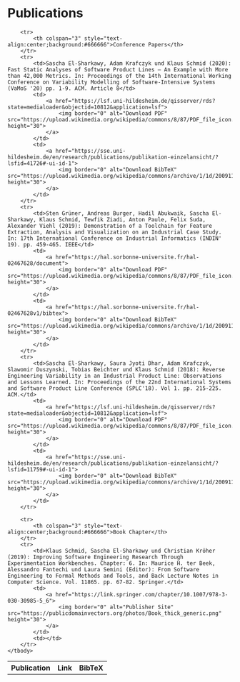 # Publications
<table>
	<tbody>
		<tr>
			<th>Publication</th>
			<th>Link</th>
			<th>BibTeX</th>
		</tr>
		
		<tr>
			<th colspan="3" style="text-align:center;background:#666666">Conference Papers</th>
		</tr>
		<tr>
			<td>Sascha El-Sharkawy, Adam Krafczyk und Klaus Schmid (2020): Fast Static Analyses of Software Product Lines – An Example with More than 42,000 Metrics. In: Proceedings of the 14th International Working Conference on Variability Modelling of Software-Intensive Systems (VaMoS '20) pp. 1-9. ACM. Article 8</td>
			<td>
				<a href="https://lsf.uni-hildesheim.de/qisserver/rds?state=medialoader&objectid=10812&application=lsf">
					<img border="0" alt="Download PDF" src="https://upload.wikimedia.org/wikipedia/commons/8/87/PDF_file_icon.svg" height="30">
				</a>
		    </td>
			<td>
				<a href="https://sse.uni-hildesheim.de/en/research/publications/publikation-einzelansicht/?lsfid=41726#-ui-id-1">
					<img border="0" alt="Download BibTeX" src="https://upload.wikimedia.org/wikipedia/commons/archive/1/1d/20091129153238%21P_literature.svg" height="30">
				</a>
			</td>
		</tr>
		<tr>
			<td>Sten Grüner, Andreas Burger, Hadil Abukwaik, Sascha El-Sharkawy, Klaus Schmid, Tewfik Ziadi, Anton Paule, Felix Suda, Alexander Viehl (2019): Demonstration of a Toolchain for Feature Extraction, Analysis and Visualization on an Industrial Case Study. In: 17th International Conference on Industrial Informatics (INDIN' 19). pp. 459-465. IEEE</td>
			<td>
				<a href="https://hal.sorbonne-universite.fr/hal-02467628/document">
					<img border="0" alt="Download PDF" src="https://upload.wikimedia.org/wikipedia/commons/8/87/PDF_file_icon.svg" height="30">
				</a>
		    </td>
			<td>
				<a href="https://hal.sorbonne-universite.fr/hal-02467628v1/bibtex">
					<img border="0" alt="Download BibTeX" src="https://upload.wikimedia.org/wikipedia/commons/archive/1/1d/20091129153238%21P_literature.svg" height="30">
				</a>
			</td>
		</tr>
		<tr>
			<td>Sascha El-Sharkawy, Saura Jyoti Dhar, Adam Krafczyk, Slawomir Duszynski, Tobias Beichter und Klaus Schmid (2018): Reverse Engineering Variability in an Industrial Product Line: Observations and Lessons Learned. In: Proceedings of the 22nd International Systems and Software Product Line Conference (SPLC'18). Vol 1. pp. 215-225. ACM.</td>
			<td>
				<a href="https://lsf.uni-hildesheim.de/qisserver/rds?state=medialoader&objectid=10812&application=lsf">
					<img border="0" alt="Download PDF" src="https://upload.wikimedia.org/wikipedia/commons/8/87/PDF_file_icon.svg" height="30">
				</a>
		    </td>
			<td>
				<a href="https://sse.uni-hildesheim.de/en/research/publications/publikation-einzelansicht/?lsfid=11759#-ui-id-1">
					<img border="0" alt="Download BibTeX" src="https://upload.wikimedia.org/wikipedia/commons/archive/1/1d/20091129153238%21P_literature.svg" height="30">
				</a>
			</td>
		</tr>
		
		<tr>
			<th colspan="3" style="text-align:center;background:#666666">Book Chapter</th>
		</tr>
		<tr>
			<td>Klaus Schmid, Sascha El-Sharkawy und Christian Kröher (2019): Improving Software Engineering Research Through Experimentation Workbenches. Chapter: 6. In: Maurice H. ter Beek, Alessandro Fantechi und Laura Semini (Editor): From Software Engineering to Formal Methods and Tools, and Back Lecture Notes in Computer Science. Vol. 11865. pp. 67-82. Springer.</td>
			<td>
				<a href="https://link.springer.com/chapter/10.1007/978-3-030-30985-5_6">
					<img border="0" alt="Publisher Site" src="https://publicdomainvectors.org/photos/Book_thick_generic.png" height="30">
				</a>
		    </td>
		    <td></td>
		</tr>
	</tbody>
</table>